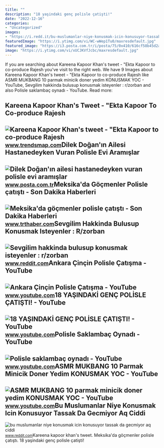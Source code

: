 ```yaml
---
title: ""
description: "18 yaşindaki̇ genç poli̇sle çatişti!"
date: "2022-12-16"
categories:
- "Uncategorized"
images:
- "https://i.redd.it/bu-muslumanlar-niye-konusmak-icin-konusuyor-tassak-da-v0-yz1rj3wz0spa1.jpg?s=5b4c2b4efa560a0eafda09478b17147ed08e3633"
featuredImage: "https://i.ytimg.com/vi/WC-wWep1Tu0/maxresdefault.jpg"
featured_image: "https://i3.posta.com.tr/i/posta/75/0x410/616cf58b45d2a09550b989a0.jpg"
image: "https://i.ytimg.com/vi/xUCJKVfJcbc/maxresdefault.jpg"
---
```


If you are searching about Kareena Kapoor Khan's tweet - "Ekta Kapoor to co-produce Rajesh you've visit to the right web. We have 9 Images about Kareena Kapoor Khan's tweet - "Ekta Kapoor to co-produce Rajesh like ASMR MUKBANG 10 parmak minicik doner yedim KONUSMAK YOC - YouTube, Sevgilim hakkinda bulusup konusmak isteyenler : r/zorban and also Polisle saklambaç oynadı - YouTube. Read more:

Kareena Kapoor Khan's Tweet - "Ekta Kapoor To Co-produce Rajesh
---------------------------------------------------------------

 ![Kareena Kapoor Khan's tweet - "Ekta Kapoor to co-produce Rajesh](https://pbs.twimg.com/media/Fcyada8X0AANSFu.jpg) <small>www.trendsmap.com</small>Dilek Doğan'ın Ailesi Hastanedeyken Vuran Polisle Evi Aramışlar
---------------------------------------------------------------

 ![Dilek Doğan'ın ailesi hastanedeyken vuran polisle evi aramışlar](https://i3.posta.com.tr/i/posta/75/0x410/616cf58b45d2a09550b989a0.jpg) <small>www.posta.com.tr</small>Meksika'da Göçmenler Polisle çatıştı - Son Dakika Haberleri
-----------------------------------------------------------

 ![Meksika'da göçmenler polisle çatıştı - Son Dakika Haberleri](https://trthaberstatic.cdn.wp.trt.com.tr/resimler/1702000/meksika-gocmen-aa-1702455.jpg) <small>www.trthaber.com</small>Sevgilim Hakkinda Bulusup Konusmak Isteyenler : R/zorban
--------------------------------------------------------

 ![Sevgilim hakkinda bulusup konusmak isteyenler : r/zorban](https://preview.redd.it/sevgilim-hakkinda-bulusup-konusmak-isteyenler-v0-b5dfooqhuzsb1.png?width=640&crop=smart&auto=webp&s=cf0d942b65d5ca22b8fc59efb37c346076a97b29) <small>www.reddit.com</small>Ankara Çinçin Polisle Çatışma - YouTube
---------------------------------------

 ![Ankara Çinçin Polisle Çatışma - YouTube](https://i.ytimg.com/vi/xUCJKVfJcbc/maxresdefault.jpg) <small>www.youtube.com</small>18 YAŞINDAKİ GENÇ POLİSLE ÇATIŞTI! - YouTube
--------------------------------------------

 ![18 YAŞINDAKİ GENÇ POLİSLE ÇATIŞTI! - YouTube](https://i.ytimg.com/vi/TKwFmXK89DU/maxresdefault.jpg) <small>www.youtube.com</small>Polisle Saklambaç Oynadı - YouTube
----------------------------------

 ![Polisle saklambaç oynadı - YouTube](https://i.ytimg.com/vi/gr9rb-OcWSg/maxresdefault.jpg) <small>www.youtube.com</small>ASMR MUKBANG 10 Parmak Minicik Doner Yedim KONUSMAK YOC - YouTube
-----------------------------------------------------------------

 ![ASMR MUKBANG 10 parmak minicik doner yedim KONUSMAK YOC - YouTube](https://i.ytimg.com/vi/WC-wWep1Tu0/maxresdefault.jpg) <small>www.youtube.com</small>Bu Muslumanlar Niye Konusmak Icin Konusuyor Tassak Da Gecmiyor Aq Ciddi
-----------------------------------------------------------------------

 ![bu muslumanlar niye konusmak icin konusuyor tassak da gecmiyor aq ciddi](https://i.redd.it/bu-muslumanlar-niye-konusmak-icin-konusuyor-tassak-da-v0-yz1rj3wz0spa1.jpg?s=5b4c2b4efa560a0eafda09478b17147ed08e3633) <small>www.reddit.com</small>Kareena kapoor khan's tweet. Meksika'da göçmenler polisle çatıştı. 18 yaşindaki̇ genç poli̇sle çatişti!
